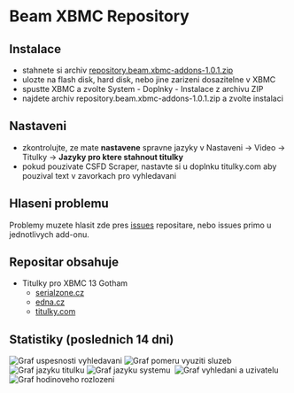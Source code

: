 Beam XBMC Repository
===========================

Instalace
---------

- stahnete si archiv [repository.beam.xbmc-addons-1.0.1.zip](http://xbmc-repo.bimovi.cz/packages/repository.beam.xbmc-addons/repository.beam.xbmc-addons-1.0.1.zip)
- ulozte na flash disk, hard disk, nebo jine zarizeni dosazitelne v XBMC
- spustte XBMC a zvolte System - Doplnky - Instalace z archivu ZIP
- najdete archiv repository.beam.xbmc-addons-1.0.1.zip a zvolte instalaci

Nastaveni
---------
- zkontrolujte, ze mate **nastavene** spravne jazyky v Nastaveni -> Video -> Titulky -> **Jazyky pro ktere stahnout titulky**
- pokud pouzivate CSFD Scraper, nastavte si u doplnku titulky.com aby pouzival text v zavorkach pro vyhledavani

Hlaseni problemu
----------------
Problemy muzete hlasit zde pres [issues](https://github.com/beam/repository.beam.xbmc-addons/issues) repositare, nebo issues primo u jednotlivych add-onu.

Repositar obsahuje
------------------

* Titulky pro XBMC 13 Gotham
  * [serialzone.cz](https://github.com/beam/service.subtitles.serialzone.cz)
  * [edna.cz](https://github.com/beam/service.subtitles.edna.cz)
  * [titulky.com](https://github.com/beam/service.subtitles.titulky.com)

Statistiky (poslednich 14 dni)
----------------------------

![Graf uspesnosti vyhledavani](http://xbmc-repo-stats.bimovi.cz/graph/success_percent.png "Uspesnost vyhledavani")&nbsp;![Graf pomeru vyuziti sluzeb](http://xbmc-repo-stats.bimovi.cz/graph/service_usage_percent.png "Pomer vyuziti doplnku")&nbsp;![Graf jazyku titulku](http://xbmc-repo-stats.bimovi.cz/graph/lang_search.png "Nastavene jazyky pro vyhledavani")&nbsp;![Graf jazyku systemu](http://xbmc-repo-stats.bimovi.cz/graph/lang_system.png "Jazyky prostredi XBMC")&nbsp;
![Graf vyhledani a uzivatelu](http://xbmc-repo-stats.bimovi.cz/graph/search_and_user_count.png "Pocet uzivatelu a hledani denne")&nbsp;
![Graf hodinoveho rozlozeni](http://xbmc-repo-stats.bimovi.cz/graph/hours_scatter.png "Hodinove rozlozeni vyhledavani")&nbsp;

